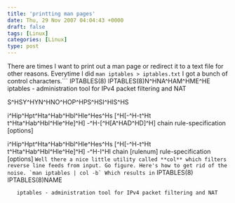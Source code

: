 ```yaml
---
title: 'printting man pages'
date: Thu, 29 Nov 2007 04:04:43 +0000
draft: false
tags: [Linux]
categories: [Linux]
type: post
---
```


There are times I want to print out a man page or redirect it to a text file for other reasons. Everytime I did `man iptables > iptables.txt` I got a bunch of control characters.```
IPTABLES(8)                                                        IPTABLES(8)N^HNA^HAM^HME^HE       iptables - administration tool for IPv4 packet filtering and NAT

S^HSY^HYN^HNO^HOP^HPS^HSI^HIS^HS

i^Hip^Hpt^Hta^Hab^Hbl^Hle^Hes^Hs \[^H\[-^H-t^Ht t^Hta^Hab^Hbl^Hle^He\]^H\] -^H-\[^H\[A^HAD^HD\]^H\] chain rule-specification \[options\]

i^Hip^Hpt^Hta^Hab^Hbl^Hle^Hes^Hs \[^H\[-^H-t^Ht t^Hta^Hab^Hbl^Hle^He\]^H\] -^H-I^HI chain \[rulenum\] rule-specification \[options\]
```Well there a nice little utility called **col** which filters reverse line feeds from input. Go figure. Here's how to get rid of the noise. `man iptables | col -b` Which results in```
IPTABLES(8)                            IPTABLES(8)NAME

       iptables - administration tool for IPv4 packet filtering and NAT
```If you redirect the latter to a file, you can print it like any other text file. Enjoy!